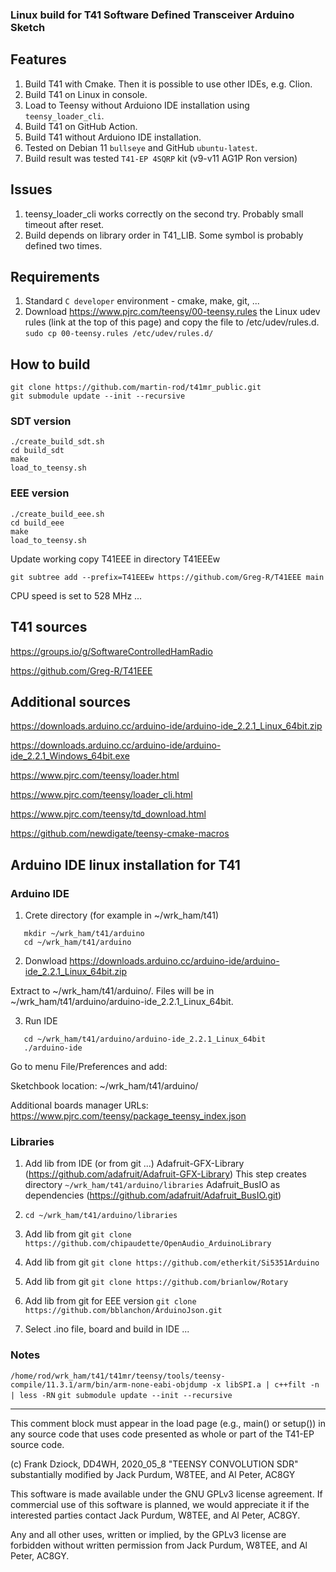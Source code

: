 ### Linux build for T41 Software Defined Transceiver Arduino Sketch

## Features

1. Build T41 with Cmake. Then it is possible to use other IDEs, e.g. Clion.
2. Build T41 on Linux in console.
3. Load to Teensy without Arduiono IDE installation using `teensy_loader_cli`.
4. Build T41 on GitHub Action.
5. Build T41 without Arduiono IDE installation.
6. Tested on Debian 11 `bullseye` and GitHub `ubuntu-latest`.
7. Build result was tested `T41-EP 4SQRP` kit (v9-v11 AG1P Ron version)

## Issues

1. teensy_loader_cli works correctly on the second try. Probably small timeout after reset.
2. Build depends on library order in T41_LIB. Some symbol is probably defined two times.

## Requirements

1. Standard `C developer` environment - cmake, make, git, ...
2. Download <https://www.pjrc.com/teensy/00-teensy.rules> the Linux udev rules (link at the top of this page) and copy the file to /etc/udev/rules.d.
   `sudo cp 00-teensy.rules /etc/udev/rules.d/`

## How to build

```
git clone https://github.com/martin-rod/t41mr_public.git
git submodule update --init --recursive
```

### SDT version

```
./create_build_sdt.sh
cd build_sdt
make
load_to_teensy.sh
```

### EEE version

```
./create_build_eee.sh
cd build_eee
make
load_to_teensy.sh
```

Update working copy T41EEE in directory T41EEEw
```
git subtree add --prefix=T41EEEw https://github.com/Greg-R/T41EEE main
```
CPU speed is set to 528 MHz ...

## T41 sources

<https://groups.io/g/SoftwareControlledHamRadio>

<https://github.com/Greg-R/T41EEE>


## Additional sources

<https://downloads.arduino.cc/arduino-ide/arduino-ide_2.2.1_Linux_64bit.zip>

<https://downloads.arduino.cc/arduino-ide/arduino-ide_2.2.1_Windows_64bit.exe>

<https://www.pjrc.com/teensy/loader.html>

<https://www.pjrc.com/teensy/loader_cli.html>

<https://www.pjrc.com/teensy/td_download.html>

<https://github.com/newdigate/teensy-cmake-macros>

## Arduino IDE linux installation for T41

### Arduino IDE

1. Crete directory (for example in ~/wrk_ham/t41)
```
   mkdir ~/wrk_ham/t41/arduino
   cd ~/wrk_ham/t41/arduino
```

2. Donwload https://downloads.arduino.cc/arduino-ide/arduino-ide_2.2.1_Linux_64bit.zip

Extract to ~/wrk_ham/t41/arduino/. Files will be in ~/wrk_ham/t41/arduino/arduino-ide_2.2.1_Linux_64bit.

3. Run IDE
```
   cd ~/wrk_ham/t41/arduino/arduino-ide_2.2.1_Linux_64bit
   ./arduino-ide
```

Go to menu File/Preferences and add:

Sketchbook location: ~/wrk_ham/t41/arduino/

Additional boards manager URLs: https://www.pjrc.com/teensy/package_teensy_index.json

### Libraries

1. Add lib from IDE (or from git ...)
   Adafruit-GFX-Library (https://github.com/adafruit/Adafruit-GFX-Library)
   This step creates directory `~/wrk_ham/t41/arduino/libraries`
   Adafruit_BusIO as dependencies (https://github.com/adafruit/Adafruit_BusIO.git)

2. `cd ~/wrk_ham/t41/arduino/libraries`

3. Add lib from git
   `git clone https://github.com/chipaudette/OpenAudio_ArduinoLibrary`

4. Add lib from git
   `git clone https://github.com/etherkit/Si5351Arduino`

5. Add lib from git
   `git clone https://github.com/brianlow/Rotary`

6. Add lib from  git for EEE version
   `git clone https://github.com/bblanchon/ArduinoJson.git`

7. Select .ino file, board and build in IDE ...

### Notes

`/home/rod/wrk_ham/t41/t41mr/teensy/tools/teensy-compile/11.3.1/arm/bin/arm-none-eabi-objdump -x libSPI.a | c++filt -n | less -RN`
`git submodule update --init --recursive`

*********************************************************************************************

  This comment block must appear in the load page (e.g., main() or setup()) in any source code
  that uses code presented as whole or part of the T41-EP source code.

  (c) Frank Dziock, DD4WH, 2020_05_8
  "TEENSY CONVOLUTION SDR" substantially modified by Jack Purdum, W8TEE, and Al Peter, AC8GY

  This software is made available under the GNU GPLv3 license agreement. If commercial use of this
  software is planned, we would appreciate it if the interested parties contact Jack Purdum, W8TEE,
  and Al Peter, AC8GY.

  Any and all other uses, written or implied, by the GPLv3 license are forbidden without written
  permission from Jack Purdum, W8TEE, and Al Peter, AC8GY.


